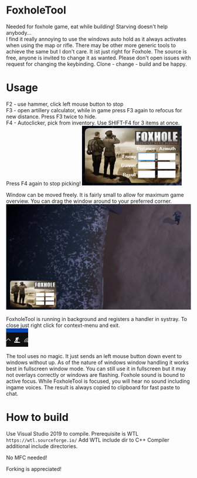 # FoxholeTool
Needed for foxhole game, eat while building! Starving doesn't help anybody...  
I find it really annoying to use the windows auto hold as it always activates when using the map or rifle. There may be other more generic tools to achieve the same but I don't care. It ist just right for Foxhole. The source is free, anyone is invited to change it as wanted. Please don't open issues with request for changing the keybinding. Clone - change - build and be happy.

# Usage
F2 - use hammer, click left mouse button to stop  
F3 - open artillery calculator, while in game press F3 again to refocus for new distance.
     Press F3 twice to hide.  
F4 - Autoclicker, pick from inventory. Use SHIFT-F4 for 3 items at once. Press F4 again to stop picking!
![Screenshot](assets/screenshot_window.png)  
  
Window can be moved freely. It is fairly small to allow for maximum game overview. You can drag the window around to your preferred corner.  
![Screenshot](assets/screenshot_window_pos.png)  
  
FoxholeTool is running in background and registers a handler in systray. To close just right click for context-menu and exit.  
![Screenshot](assets/screenshot_tray.png)
  
  
The tool uses no magic. It just sends an left mouse button down event to windows without up. As of the nature of windows window handling it works best in fullscreen window mode. You can still use it in fullscreen but it may not overlays correctly or windows are flashing. Foxhole sound is bound to active focus. While FoxholeTool is focused, you will hear no sound including ingame voices.
The result is always copied to clipboard for fast paste to chat.  

# How to build

Use Visual Studio 2019 to compile.
Prerequisite is WTL `https://wtl.sourceforge.io/`
Add WTL include dir to C++ Compiler additional include directories.

No MFC needed!

Forking is appreciated!
